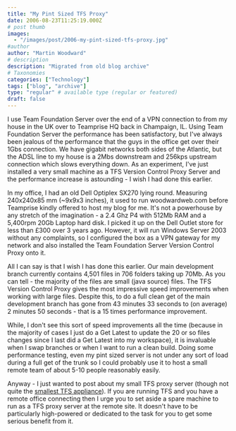 ```yaml
---
title: "My Pint Sized TFS Proxy"
date: 2006-08-23T11:25:19.000Z
# post thumb
images:
  - "/images/post/2006-my-pint-sized-tfs-proxy.jpg"
#author
author: "Martin Woodward"
# description
description: "Migrated from old blog archive"
# Taxonomies
categories: ["Technology"]
tags: ["blog", "archive"]
type: "regular" # available type (regular or featured)
draft: false
---
```


[](http://www.woodwardweb.com/WindowsLiveWriter/PintSizedTFSProxy_F31B/tfs_proxy%5B3%5D.jpg) I use Team Foundation Server over the end of a VPN connection to from my house in the UK over to Teamprise HQ back in Champaign, IL.  Using Team Foundation Server the performance has been satisfactory, but I've always been jealous of the performance that the guys in the office get over their 1Gbs connection.  We have gigabit networks both sides of the Atlantic, but the ADSL line to my house is a 2Mbs downstream and 256kps upstream connection which slows everything down.  As an experiment, I've just installed a very small machine as a TFS Version Control Proxy Server and the performance increase is astounding - I wish I had done this earlier. 

In my office, I had an old Dell Optiplex SX270 lying round.  Measuring 240x240x85 mm (~9x9x3 inches), it used to run woodwardweb.com before Teamprise kindly offered to host my blog for me.  It's not a powerhouse by any stretch of the imagination - a 2.4 Ghz P4 with 512Mb RAM and a 5,400rpm 20Gb Laptop hard disk.  I picked it up on the Dell Outlet store for less than £300 over 3 years ago.  However, it will run Windows Server 2003 without any complaints, so I configured the box as a VPN gateway for my network and also installed the Team Foundation Server Version Control Proxy onto it. 

All I can say is that I wish I has done this earlier.  Our main development branch currently contains 4,501 files in 706 folders taking up 70Mb.  As you can tell - the majority of the files are small (java source) files.  The TFS Version Control Proxy gives the most impressive speed improvements when working with large files.  Despite this, to do a full clean get of the main development branch has gone from 43 minutes 33 seconds to (on average) 2 minutes 50 seconds - that is a 15 times performance improvement. 

[](http://www.woodwardweb.com/WindowsLiveWriter/PintSizedTFSProxy_F31B/ProxySpeeds%5B7%5D.png)  

While, I don't see this sort of speed improvements all the time (because in the majority of cases I just do a Get Latest to update the 20 or so files changes since I last did a Get Latest into my workspace), it is invaluable when I swap branches or when I want to run a clean build.  Doing some performance testing, even my pint sized server is not under any sort of load during a full get of the trunk so I could probably use it to host a small remote team of about 5-10 people reasonably easily. 

Anyway - I just wanted to post about my small TFS proxy server (though not quite the [smallest TFS appliance](http://blogs.msdn.com/dglover/archive/2006/08/07/690479.aspx)).  If you are running TFS and you have a remote office connecting then I urge you to set aside a spare machine to run as a TFS proxy server at the remote site.  It doesn't have to be particularly high-powered or dedicated to the task for you to get some serious benefit from it.